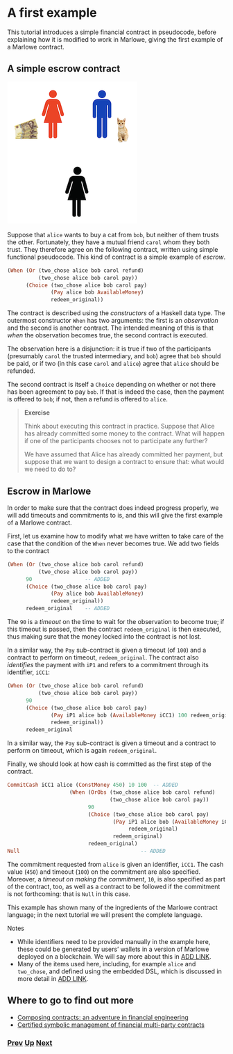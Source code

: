 # A first example

This tutorial introduces a simple financial contract in pseudocode, before explaining how it is modified to work in Marlowe, giving the first example of a Marlowe contract.

## A simple escrow contract

![Escrow](./pix/escrow.png)


Suppose that `alice` wants to buy a cat from `bob`, but neither of them trusts the other. Fortunately, they have a mutual friend `carol` whom they both trust. They therefore agree on the following contract, written using simple functional pseudocode. This kind of contract is a simple example of _escrow_.
```haskell
(When (Or (two_chose alice bob carol refund)
          (two_chose alice bob carol pay))
      (Choice (two_chose alice bob carol pay)
              (Pay alice bob AvailableMoney)
              redeem_original))
```              
The contract is described using the _constructors_ of a Haskell data type. The outermost constructor `When` has two arguments: the first is an _observation_ and the second is another contract. The intended meaning of this is that _when_ the observation becomes true, the second contract is executed.

The observation here is a disjunction: it is true if two of the participants (presumably `carol` the trusted intermediary, and `bob`) agree that `bob` should be paid, or if two (in this case `carol` and `alice`) agree that `alice` should be refunded.

The second contract is itself a `Choice` depending on whether or not there has been agreement to pay `bob`. If that is indeed the case, then the payment is offered to `bob`; if not, then a refund is offered to `alice`.

> __Exercise__
>  
> Think about executing this contract in practice. Suppose that Alice has already committed some money to the contract. What will happen if one of the participants chooses not to participate any further?
> 
> We have assumed that Alice has already committed her payment, but suppose that we want to design a contract to ensure that: what would we need to do to?

## Escrow in Marlowe

In order to make sure that the contract does indeed progress properly, we will add timeouts and commitments to is, and this will give the first example of a Marlowe contract. 

First, let us examine how to modify what we have written to take care of the case that the condition of the `When` never becomes true. We add two fields to the contract
```haskell
(When (Or (two_chose alice bob carol refund)
          (two_chose alice bob carol pay))
      90                 -- ADDED
      (Choice (two_chose alice bob carol pay)
              (Pay alice bob AvailableMoney)
              redeem_original))
      redeem_original    -- ADDED 
```  
The `90` is a _timeout_ on the time to wait for the observation to become true; if this timeout is passed, then the contract `redeem_original` is then executed, thus making sure that the money locked into the contract is not lost.

In a similar way, the `Pay` sub-contract is given a timeout (of `100`) and a contract to perform on timeout, `redeem_original`. The contract also _identifies_ the payment with `iP1` and refers to a commitment through its identifier, `iCC1`:

```haskell
(When (Or (two_chose alice bob carol refund)
          (two_chose alice bob carol pay))
      90                 
      (Choice (two_chose alice bob carol pay)
              (Pay iP1 alice bob (AvailableMoney iCC1) 100 redeem_original) -- ADDED
              redeem_original))
      redeem_original     
```  



In a similar way, the `Pay` sub-contract is given a timeout and a contract to perform on timeout, which is again `redeem_original`.

Finally, we should look at how cash is committed as the first step of the contract.

```haskell
CommitCash iCC1 alice (ConstMoney 450) 10 100  -- ADDED
                    (When (OrObs (two_chose alice bob carol refund)
                                 (two_chose alice bob carol pay))
                          90
                          (Choice (two_chose alice bob carol pay)
                                  (Pay iP1 alice bob (AvailableMoney iCC1) 100
                                       redeem_original)
                                  redeem_original)
                          redeem_original)
Null                                       -- ADDED
```
The commitment requested from `alice` is given an identifier, `iCC1`. The cash value (`450`) and timeout (`100`) on the commitment are also specified. Moreover, a _timeout on making the commitment_, `10`, is also specified as part of the contract, too, as well as a contract to be followed if the commitment is not forthcoming: that is  `Null` in this case.

This example has shown many of the ingredients of the Marlowe contract language; in the next tutorial we will present the complete language. 

Notes
- While identifiers need to be provided manually in the example here, these could be generated by users’ wallets in a version of Marlowe deployed on a blockchain. We will say more about this in [ADD LINK]().
- Many of the items used here, including, for example `alice` and `two_chose`, and defined using the embedded DSL, which is discussed in more detail in [ADD LINK]().

## Where to go to find out more

- [Composing contracts: an adventure in financial engineering](https://www.microsoft.com/en-us/research/publication/composing-contracts-an-adventure-in-financial-engineering/)
- [Certified symbolic management of financial multi-party contracts](https://dl.acm.org/citation.cfm?id=2784747)


### [Prev](./introducing-marlowe) [Up](./Tutorials.md) [Next](./marlowe-data.md)